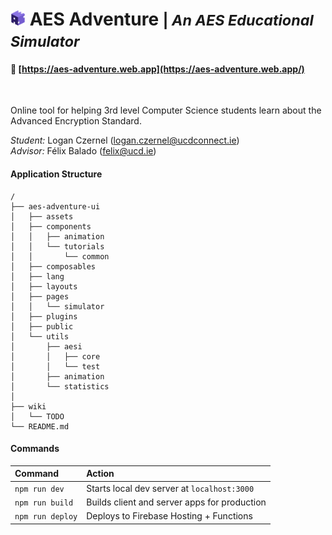 # <img src="aes-adventure-ui/public/logo.svg" alt="AES Educational Simulator" width="24"/> AES Adventure <small>| _An AES Educational Simulator_</small>

#### 🚀 [https://aes-adventure.web.app](https://aes-adventure.web.app/)
<br/>

Online tool for helping 3rd level Computer Science students learn about the Advanced Encryption Standard.

<i>Student:</i> Logan Czernel (logan.czernel@ucdconnect.ie)<br />
<i>Advisor:</i> Félix Balado (felix@ucd.ie) 



#### Application Structure

```
/
├── aes-adventure-ui
│   ├── assets
│   ├── components
│   │   ├── animation
│   │   └── tutorials
│   │       └── common
│   ├── composables
│   ├── lang
│   ├── layouts
│   ├── pages
│   │   └── simulator
│   ├── plugins
│   ├── public
│   └── utils
│       ├── aesi
│       │   ├── core
│       │   └── test
│       ├── animation
│       └── statistics
│    
├── wiki
│   └── TODO
└── README.md
```



#### Commands

| Command                | Action                                             |
| :--------------------- | :------------------------------------------------- |
| `npm run dev`          | Starts local dev server at `localhost:3000`        |
| `npm run build`          | Builds client and server apps for production        |
| `npm run deploy`          | Deploys to Firebase Hosting + Functions        |
